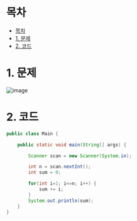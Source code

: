 # 목차
- [목차](#목차)
- [1. 문제](#1-문제)
- [2. 코드](#2-코드)

# 1. 문제
![image](https://user-images.githubusercontent.com/83202193/132346657-d0ca98f1-4849-4e91-ab2b-40af3cdccf03.png)

# 2. 코드
```java
public class Main {

    public static void main(String[] args) {

        Scanner scan = new Scanner(System.in);

        int n = scan.nextInt();
        int sum = 0;

        for(int i=1; i<=n; i++) {
            sum += i;
        }
        System.out.println(sum);
    }
}
```